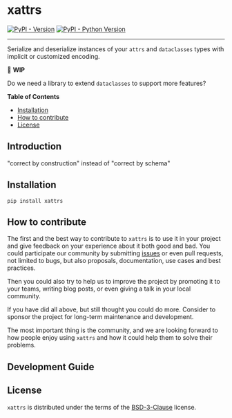 # xattrs

[![PyPI - Version](https://img.shields.io/pypi/v/xattrs.svg)](https://pypi.org/project/xattrs)
[![PyPI - Python Version](https://img.shields.io/pypi/pyversions/xattrs.svg)](https://pypi.org/project/xattrs)

---

Serialize and deserialize instances of your `attrs` and `dataclasses` types with
implicit or customized encoding.

🚧 **WIP**

Do we need a library to extend `dataclasses` to support more features?

**Table of Contents**

- [Installation](#installation)
- [How to contribute](#how-to-contribute)
- [License](#license)

## Introduction

"correct by construction" instead of "correct by schema"

## Installation

```console
pip install xattrs
```

## How to contribute

The first and the best way to contribute to `xattrs` is to use it in your
project and give feedback on your experience about it both good and bad. You
could participate our community by submitting [issues]() or even pull requests,
not limited to bugs, but also proposals, documentation, use cases and best
practices.

Then you could also try to help us to improve the project by promoting it to
your teams, writing blog posts, or even giving a talk in your local community.

If you have did all above, but still thought you could do more. Consider to
sponsor the project for long-term maintenance and development.

The most important thing is the community, and we are looking forward to how
people enjoy using `xattrs` and how it could help them to solve their problems.

## Development Guide

## License

`xattrs` is distributed under the terms of the
[BSD-3-Clause](https://spdx.org/licenses/BSD-3-Clause.html) license.
